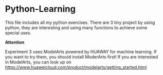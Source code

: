 # Python-Learning
This file includes all my python exercises. There are 3 tiny project by using python, they are interesting and using many functions to achieve some special uses.


**Attention**


Experiment 3 uses ModelArts powered by HUAWAY for machine learning. If you want to try them, you should install ModerArts first!
If you are interested in ModelArts, you can look up on https://www.huaweicloud.com/product/modelarts/getting_started.html
